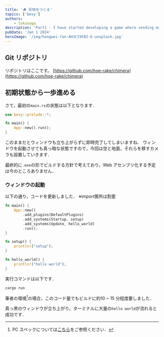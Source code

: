 ```yaml
---
title: '🪵 天地をつくる'
topics: ['bevy']
authors:
    - tokunaga
description: 'Part1 - I have started developing a game where vending machines take center stage'
pubDate: 'Jan 1 2024'
heroImage: '/img/hongwei-fan-AH3CI9tBI-E-unsplash.jpg'
---
```


## Git リポジトリ

リポジトリはここです。
[https://github.com/hoe-rake/chimera](https://github.com/hoe-rake/chimera)

## 初期状態から一歩進める

さて，最初の`main.rs`の状態は以下となります．

```rust
use bevy::prelude::*;

fn main() {
    App::new().run();
}
```

このままだとウィンドウも立ち上がらずに即時完了してしまいますね．
ウィンドウを起動させても真っ暗な状態ですので，今回は空と地面，それらを移すカメラも設置していきます．

最終的に`.exe`の形でビルドする方針で考えており，Web アセンブリ化する予定は今のところありません．

### ウィンドウの起動

以下の通り，コードを更新しました．
※import箇所は割愛

```rust
fn main() {
    App::new()
        .add_plugins(DefaultPlugins)
        .add_systems(Startup, setup)
        .add_systems(Update, hello_world)
        .run();
}

fn setup() {
    println!("setup");
}

fn hello_world() {
    println!("hello world");
}
```

実行コマンドは以下です．

```sh
cargo run
```

筆者の環境[^1]の場合，このコード量でもビルドに約10 ~ 15 分程度要しました．

[^1]: PC スペックについては[こちら](/about#equipments)をご参照ください．

真っ黒のウィンドウが立ち上がり，ターミナルに大量の`hello world`が流れると成功です．
